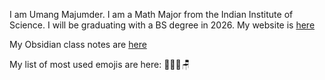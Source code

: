 I am Umang Majumder. I am a Math Major from the Indian Institute of Science. I will be graduating with a BS degree in 2026.
My website is [here](https://zerodawn0d.github.io)

My Obsidian class notes are [here](https://github.com/ZeroDawn0D/iisc-notes)

My list of most used emojis are here: 🐋🐳🗿🪑
<!---
ZeroDawn0D/ZeroDawn0D is a ✨ special ✨ repository because its `README.md` (this file) appears on your GitHub profile.
You can click the Preview link to take a look at your changes.
--->
